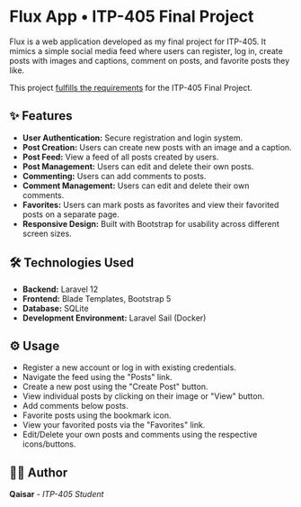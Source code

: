 # Flux App • ITP-405 Final Project

Flux is a web application developed as my final project for ITP-405. It mimics a simple social media feed where users can register, log in, create posts with images and captions, comment on posts, and favorite posts they like.

This project [fulfills the requirements](https://usc.zoom.us/rec/share/DO2vBrT8wb6p7D8vFYzpspAdh6sWO7rkP1Zgc6wp4ULMV1a6XBbRdHvREF8-L448.wleISwmcrC0z_xst?startTime=1746338632000) for the ITP-405 Final Project.

## ✨ Features

- **User Authentication:** Secure registration and login system.
- **Post Creation:** Users can create new posts with an image and a caption.
- **Post Feed:** View a feed of all posts created by users.
- **Post Management:** Users can edit and delete their own posts.
- **Commenting:** Users can add comments to posts.
- **Comment Management:** Users can edit and delete their own comments.
- **Favorites:** Users can mark posts as favorites and view their favorited posts on a separate page.
- **Responsive Design:** Built with Bootstrap for usability across different screen sizes.

## 🛠️ Technologies Used

- **Backend:** Laravel 12
- **Frontend:** Blade Templates, Bootstrap 5
- **Database:** SQLite
- **Development Environment:** Laravel Sail (Docker)

## ⚙️ Usage

- Register a new account or log in with existing credentials.
- Navigate the feed using the "Posts" link.
- Create a new post using the "Create Post" button.
- View individual posts by clicking on their image or "View" button.
- Add comments below posts.
- Favorite posts using the bookmark icon.
- View your favorited posts via the "Favorites" link.
- Edit/Delete your own posts and comments using the respective icons/buttons.

## 🧑‍💻 Author

**Qaisar** - _ITP-405 Student_
